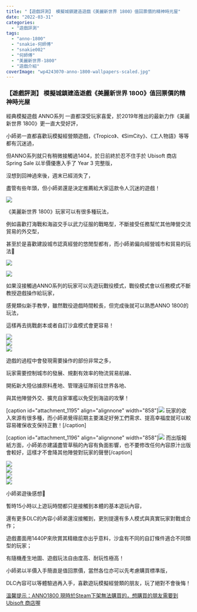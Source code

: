 ```yaml
---
title: "【遊戲評測】 模擬城鎮建造遊戲《美麗新世界 1800》值回票價的精神時光屋"
date: "2022-03-31"
categories: 
  - "遊戲評測"
tags: 
  - "anno-1800"
  - "snakie-何師傅"
  - "snakie002"
  - "何師傅"
  - "美麗新世界-1800"
  - "遊戲介紹"
coverImage: "wp4243070-anno-1800-wallpapers-scaled.jpg"
---
```


### 【遊戲評測】 模擬城鎮建造遊戲《美麗新世界 1800》值回票價的精神時光屋

  
經典模擬遊戲 ANNO系列 一直都深受玩家喜愛，於2019年推出的最新力作《美麗新世界 1800》更一直大受好評，  

  
小師弟一直都喜歡玩模擬經營類遊戲，《Tropico》、《SimCity》、《工人物語》等等都有沉迷過，  

  
但ANNO系列就只有稍微接觸過1404，於日前終於忍不住手於 Ubisoft 商店 Spring Sale 以半價優惠入手了 Year 3 完整版，  

  
沒想到回神過來後，週末已經消失了，  

  
盡管有些年頭，但小師弟還是決定推薦給大家這款令人沉迷的遊戲！  

  
![](WordPress/photo001.png)  

  
《美麗新世界 1800》玩家可以有很多種玩法，  

  
例如喜歡打海戰和海盜交手以武力征服的戰略型，不斷接受任務幫忙其他陣營交流貿易的外交型，  

  
甚至於是喜歡建設城市認真經營的悠閒型都有，而小師弟偏向經營城市和貿易的玩法🤣  

  
![](WordPress/photo002-1024x576.png)  

  
![](WordPress/photo003-1024x576.png)  

  
如果沒接觸過ANNO系列的玩家可以先遊玩戰役模式，戰役模式會以任務模式不斷教授遊戲操作給玩家，  

  
感覺類似新手教學，雖然戰役遊戲時間較長，但完成後就可以熟悉ANNO 1800的玩法，  

  
這樣再去挑戰劇本或者自訂沙盒模式會更容易！  

  
![](WordPress/photo004-1024x576.png)  
![](WordPress/photo005-1024x576.png)  
![](WordPress/photo006-1024x576.png)  

  
遊戲的過程中會發現需要操作的部份非常之多，  

  
玩家需要控制城市的發展、規劃有效率的物流貿易航線、  

  
開拓新大陸佔據原料產地、管理遠征隊前往世界各地、  

  
與其他陣營外交、擴充自家軍艦以免受到海盜的攻擊！  

  
\[caption id="attachment\_1195" align="alignnone" width="858"\]![](WordPress/photo007-1024x576.png) 玩家的收入來源有很多種，而小師弟覺得前期主要滿足好勞工們需求、提高幸福度就可以較容易確保收支保持正數！\[/caption\]  

  
\[caption id="attachment\_1196" align="alignnone" width="858"\]![](WordPress/photo008-1024x576.png) 而出版報紙方面，小師弟亦建議盡管草稿的內容有負面影響，也不要修改任何內容原汁出版會較好，這樣才不會降其他陣營對玩家的聲譽\[/caption\]  

  
![](WordPress/photo009-1024x576.png)  
![](WordPress/photo010-1024x576.png)  
![](WordPress/photo011-1024x576.png)  
![](WordPress/photo012-1024x576.png)  

  
小師弟遊後感想💭  

  
暫時15小時以上遊玩時間都只是接觸到本體的基本遊玩內容，  

  
還有更多DLC的內容小師弟還沒接觸到，更別提還有多人模式與真實玩家對戰或合作；  

  
遊戲畫面用1440P來欣賞其精緻度亦出乎意料，沙盒有不同的自訂條件適合不同類型的玩家；  

  
有隨機產生地圖、遊戲玩法自由度高、耐玩性極高！  

  
小師弟以半價入手簡直是值回票價，當然各位亦可以先考慮購買標準版，  

  
DLC內容可以等體驗過再入手，喜歡遊玩模擬經營類的朋友，玩了絕對不會後悔！  

  
[溫馨提示：ANNO1800 現時於Steam下架無法購買的，想購買的朋友需要到Ubisoft 商店喔](https://www.ubisoft.com/en-us/game/anno/1800)
